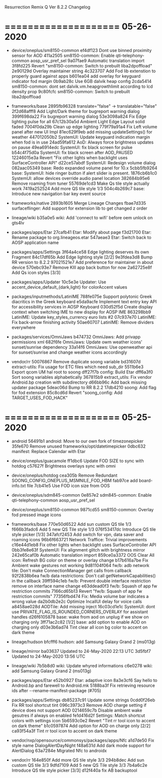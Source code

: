 
Resurrection Remix Q Ver 8.2.2 Changelog


====================
     05-26-2020
====================


   * device/oneplus/sm8150-common
ef4df123 Dont use binned proximity sensor for AOD
411a2505 sm8150-common: Enable qti-telephony-common aosp_usr_pref_sel
9a07fae9 Automatic translation import
3f8fd225 Revert "sm8150-common: Switch to prebuilt liba2dpoffload"
2e90129d Overlay maintainer string
4c323707 Add Fod lib extenstion to properly guard against apps
b601ea04 add overlay for keyguard indicator fod margin
0b9ab28c Use 6GB dalvik heap config
2cda5414 sm8150-common: dont set dalvik.vm.heapgrowthlimit according to lcd density prop
9c80fcfc sm8150-common: Switch to prebuilt liba2dpoffload

   * frameworks/base
2895fb96328 translate="false" -> translatable="false"
2f2d68afff8 Add Light/Dark theme for bugreport warning dialog
399f698da22 Fix bugreport warning dialog
53e3098a824 Fix Edge lighting pulse for all
67c12b30a5d Ambient Light Edge Layout solid faded
7004f0da29b Clean up edge lighting
779f79a91a4 Fix Left volume panel after new UI Impl
81ec629f9eb add missing updateSettings() for weather
447012050b2 SystemUI: Update keyguard indication margin when fod is in use
24ad59fa612 AoD: Always force brightness updates on pause
49ea6914edc SystemUI: fix black screen for pulse
b54c4f75d0a SystemUI: fix black screen after AOD_PAUSED
12246015e3a Revert "Fix other lights when backlight uses SurfaceController API"
d22ce57abdf SystemUI: Redesign volume dialog
082aac05349 base: Redo expanded volume panel for 10.x
5cbb5fb9264 base: SystemUI: hide ringer button if alert slider is present.
1876cb6b1c0 SystemUI: allow devices override audio panel location
382684b95e6 Remove roaming from tuner
55769de1cd3 Make Qs tile style actually work
7419a252524 Add more QS tile style 1/3
504c4b269c7 base: Introduce new navigation bar key event source

   * frameworks/native
2893b1605 Merge Lineage Changes
fbae7d335 surfaceflinger: Add support for extension lib to get changed z order

   * lineage/wiki
b35a0e5 wiki: Add 'connect to wifi' before oem unlock on gts4lv

   * packages/apps/Etar
27cafb41 Etar: Modify about page
f3d21700 Etar: Rename package to org.lineageos.etar
547aeae3 Etar: Switch back to AOSP application name

   * packages/apps/Settings
3f64a4ce58 Edge lighting deserves its own Fragment
84c17df65b Add Edge lighting style [2/2]
9e3fdea3d8 Bump RR version to 8.2.2
97021521e7 Add preference for maintainer in about device
570ebc93e7 Remove KIll app back button for now
2a62725e8f Add Qs icon styles [3/3]

   * packages/apps/Updater
10c5e3e Updater: Use accent_device_default_{dark,light} for colorAccent values

   * packages/inputmethods/LatinIME
788fe075e Support polytonic Greek diacritics in the Greek keyboard
e5da9acfe Implement text entry key API for accessibility services in AOSP Keyboard
030d52f5d Create display context when switching IME to new display for AOSP IME
863298bb9 LatinIME: Update key_styles_currency euro lists #2
07c937e70 LatinIME: Fix back-arrow finishing activity
50ae60707 LatinIME: Remove dividers everywhere

   * packages/services/OmniJaws
b474732 OmniJaws: Add privapp permissions xml
682f6fe OmniJaws: Update owm weather icons' sunset/sunrise dependency
33a14f6 OmniJaws: Use openweather api for sunset/sunrise and change weather icons accordingly

   * vendor/rr
50076867 Remove duplicate soong variable
bd31607d extract-utils: Fix usage for ETC files which need sub_dir
5511b6e3 Export qcom UM hal root to soong
dff27f7b config: Build Etar
dff6a3f0 Sort soong variables alphabetically
367815b9 extract_utils: Fix vendor Android.bp creation with subdirectory
d66bb96c Add back missing updater package
5deac06d Bump to RR 8.2.2
17db4210 soong: Add flag for fod extension
85c8cd6d Revert "soong_config: Add TARGET_USES_FOD_HACK"

====================
     05-25-2020
====================


   * android
56491b1 android: Move to our own fork of timezonepicker
35fe670 Remove unused frameworks/opt/datetimepicker
0dbc632 manifest: Replace Calendar with Etar

   * device/oneplus/guacamole
ff1dbc6 Update FOD SIZE to sync with hotdog
c57627f Brightness overlays sync with omni

   * device/oneplus/hotdog
cea305b Remove Redundant SOONG_CONFIG_ONEPLUS_MSMNILE_FOD_HBM
fab97ce add board-info.txt file
7cb41e5 Use FOD icon size from OOS

   * device/oneplus/sdm845-common
0e857e2 sdm845-common: Enable qti-telephony-common aosp_usr_pref_sel

   * device/oneplus/sm8150-common
9871cd55 sm8150-common: Overlay fod pressed image icons

   * frameworks/base
770e50d6522 Add sun custom QS tile 1/3
f666b3fadc6 Add 5 new QS Tile style 1/3
076f53417dc Introduce QS tile style picker [1/3]
347afcf2453 Add switch for vpn, data saver and roaming icons
96b6f663721 Network Traffice: Trivial improvements
c16e44d1eb8 Fix other lights when backlight uses SurfaceController API
0bb3fe8e63f SystemUI: Fix alignment glitch with brightness mirror
242e65caf0b Automatic translation import
859ce0a3372 OOS Clear All icon: Refresh BG color on theme or overlay change
b17b616a7be Fix Ambient wake gestures not working
9d81104f064 fw/b: adb network tile: Don't make ConnectionManager get calls from callback
92f2838b6ea fw/b data restrictions: Don't call getNetworkCapabilities() in the callback
39ff594c1eb fw/b: Prevent double interface restriction remove on interface name change
e63ddead0f3 fw/b: Squash of app fw restriction commits
7166cd65b13 Revert "fw/b: Squash of app fw restriction commits"
77356fbd474 Fix: Media volume bar indicates a wrong value
da2b0db2e2c Optimize IncallUI delay for voice calls
a8458ae028d AODTile: Add missing inject
16c03cd1e1c SystemUI: dont use PRIVATE_FLAG_IS_ROUNDED_CORNERS_OVERLAY for assistant handles
d26f6105878 base: wake from aod on unplug if we show on charging only
3ff71ac2c82 [1/2] base: add option to enable AOD on charging only
d03e3b6ad74 Tint clear all icon bg color to accent on dark theme

   * lineage/hudson
bfcfff6 hudson: add Samsung Galaxy Grand 2 (ms013g)

   * lineage/mirror
ba03637 Updated to 24-May-2020 22:13 UTC
3d5fbf7 Updated to 24-May-2020 13:56 UTC

   * lineage/wiki
7b5b8d0 wiki: Update whyred informations
c6e0278 wiki: add Samsung Galaxy Grand 2 (ms013g)

   * packages/apps/Etar
e52b0927 Etar: adaptive icon
8a3e3cf6 Say hello to Android.bp and farewell to Android.mk
5188ba3f Fix retrieving resource ids after --rename-manifest-package (#705)

   * packages/apps/Settings
db85237c91 Update some strings
0cdd0f26eb Fix RR tool shortcut tint
096c3973c3 Remove AOD charge setting if device does not support AOD
0214659c7b Disable ambient wake gesutres if always on enabled
fe1d416d2f Settings: Match shortcut colors with settings icon
5b6593c0e2 Revert "Tint rr tool icon to accent on dark theme"
b1c0597874 Add option for AOD on charge only [2/2]
ca93f54a3f Tint rr tool icon to accent on dark theme

   * vendor/nxp/opensource/commonsys/packages/apps/Nfc
a1d7de50 Fix style name DialogAlertDayNight
f48a631d Add dark mode support for AlertDialog
63a7284e Migrated Nfc to androidx

   * vendor/rr
164e850f Add more QS tile style 3/3
294b8dec Add sun custom QS tile 3/3
9dfd7109 Add 5 new QS Tile style 3/3
7b4a6c2e Introduce QS tile style picker [3/3]
d12f440a fix AB backuptool

